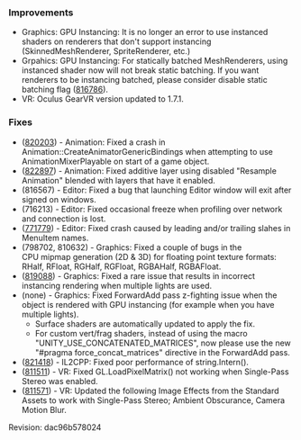 ### Improvements

*   Graphics: GPU Instancing: It is no longer an error to use instanced shaders on renderers that don't support instancing (SkinnedMeshRenderer, SpriteRenderer, etc.)
*   Grpahics: GPU Instancing: For statically batched MeshRenderers, using instanced shader now will not break static batching. If you want renderers to be instancing batched, please consider disable static batching flag ([816786](http://issuetracker.unity3d.com/issues/static-batching-does-not-work)).
*   VR: Oculus GearVR version updated to 1.7.1.

### Fixes

*   ([820203](http://issuetracker.unity3d.com/issues/crash-in-animation-createanimatorgenericbindings-when-attempting-to-use-animationmixerplayable-on-start-of-a-game-object)) - Animation: Fixed a crash in Animation::CreateAnimatorGenericBindings when attempting to use AnimationMixerPlayable on start of a game object.
*   ([822897](http://issuetracker.unity3d.com/issues/turning-of-resample-curves-in-additive-layers-changes-animation-movement)) - Animation: Fixed additive layer using disabled "Resample Animation" blended with layers that have it enabled.
*   (816567) - Editor: Fixed a bug that launching Editor window will exit after signed on windows.
*   (716213) - Editor: Fixed occasional freeze when profiling over network and connection is lost.
*   ([771779](http://issuetracker.unity3d.com/issues/unity-crashes-in-generateshortcut-nsstring-star-on-start-up)) - Editor: Fixed crash caused by leading and/or trailing slahes in MenuItem names.
*   (798702, 810632) - Graphics: Fixed a couple of bugs in the CPU mipmap generation (2D & 3D) for floating point texture formats: RHalf, RFloat, RGHalf, RGFloat, RGBAHalf, RGBAFloat.
*   ([819088](http://issuetracker.unity3d.com/issues/instanced-objects-are-rendered-wrong-when-two-directional-lights-with-important-render-mode-are-used)) - Graphics: Fixed a rare issue that results in incorrect instancing rendering when multiple lights are used.
*   (none) - Graphics: Fixed ForwardAdd pass z-fighting issue when the object is rendered with GPU instancing (for example when you have multiple lights).
    *   Surface shaders are automatically updated to apply the fix.
    *   For custom vert/frag shaders, instead of using the macro "UNITY\_USE\_CONCATENATED\_MATRICES", now please use the new "#pragma force\_concat\_matrices" directive in the ForwardAdd pass.
*   ([821418](http://issuetracker.unity3d.com/issues/ios-string-dot-intern-is-extremely-slow-on-il2cpp-builds)) - IL2CPP: Fixed poor performance of string.Intern().
*   ([811511](http://issuetracker.unity3d.com/issues/gl-dot-loadpixelmatrix-doesnt-work-in-vr-with-single-pass-stereo-rendering)) - VR: Fixed GL.LoadPixelMatrix() not working when Single-Pass Stereo was enabled.
*   ([811571](http://issuetracker.unity3d.com/issues/vr-ambient-obsurance-plus-camera-motion-blur-is-broken-in-single-pass-stereo-rendering)) - VR: Updated the following Image Effects from the Standard Assets to work with Single-Pass Stereo; Ambient Obscurance, Camera Motion Blur.

Revision: dac96b578024